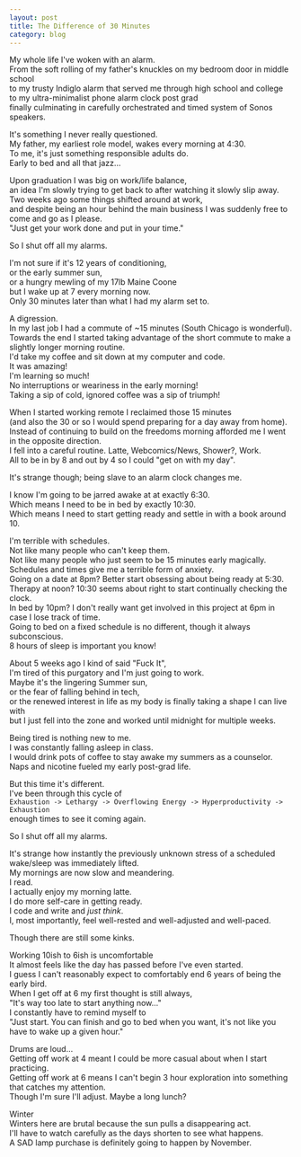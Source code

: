 ```yaml
---
layout: post
title: The Difference of 30 Minutes
category: blog
---
```


My whole life I've woken with an alarm.  
From the soft rolling of my father's knuckles on my bedroom door in middle school  
to my trusty Indiglo alarm that served me through high school and college  
to my ultra-minimalist phone alarm clock post grad  
finally culminating in carefully orchestrated and timed system of Sonos speakers.

It's something I never really questioned.  
My father, my earliest role model, wakes every morning at 4:30\.  
To me, it's just something responsible adults do.  
Early to bed and all that jazz...

Upon graduation I was big on work/life balance,  
an idea I'm slowly trying to get back to after watching it slowly slip away.  
Two weeks ago some things shifted around at work,  
and despite being an hour behind the main business I was suddenly free to come and go as I please.  
"Just get your work done and put in your time."

So I shut off all my alarms.

<!--more-->

I'm not sure if it's 12 years of conditioning,  
or the early summer sun,  
or a hungry mewling of my 17lb Maine Coone  
but I wake up at 7 every morning now.  
Only 30 minutes later than what I had my alarm set to.

A digression.  
In my last job I had a commute of ~15 minutes (South Chicago is wonderful).  
Towards the end I started taking advantage of the short commute to make a slightly longer morning routine.  
I'd take my coffee and sit down at my computer and code.  
It was amazing!  
I'm learning so much!  
No interruptions or weariness in the early morning!  
Taking a sip of cold, ignored coffee was a sip of triumph!

When I started working remote I reclaimed those 15 minutes  
(and also the 30 or so I would spend preparing for a day away from home).  
Instead of continuing to build on the freedoms morning afforded me I went in the opposite direction.  
I fell into a careful routine. Latte, Webcomics/News, Shower?, Work.  
All to be in by 8 and out by 4 so I could "get on with my day".

It's strange though; being slave to an alarm clock changes me.

I know I'm going to be jarred awake at at exactly 6:30\.  
Which means I need to be in bed by exactly 10:30\.  
Which means I need to start getting ready and settle in with a book around 10\.

I'm terrible with schedules.  
Not like many people who can't keep them.  
Not like many people who just seem to be 15 minutes early magically.  
Schedules and times give me a terrible form of anxiety.  
Going on a date at 8pm? Better start obsessing about being ready at 5:30\.  
Therapy at noon? 10:30 seems about right to start continually checking the clock.  
In bed by 10pm? I don't really want get involved in this project at 6pm in case I lose track of time.  
Going to bed on a fixed schedule is no different, though it always subconscious.  
8 hours of sleep is important you know!

About 5 weeks ago I kind of said "Fuck It",  
I'm tired of this purgatory and I'm just going to work.  
Maybe it's the lingering Summer sun,  
or the fear of falling behind in tech,  
or the renewed interest in life as my body is finally taking a shape I can live with  
but I just fell into the zone and worked until midnight for multiple weeks.

Being tired is nothing new to me.  
I was constantly falling asleep in class.  
I would drink pots of coffee to stay awake my summers as a counselor.  
Naps and nicotine fueled my early post-grad life.

But this time it's different.  
I've been through this cycle of  
`Exhaustion -> Lethargy -> Overflowing Energy -> Hyperproductivity -> Exhaustion`  
enough times to see it coming again.

So I shut off all my alarms.

It's strange how instantly the previously unknown stress of a scheduled wake/sleep was immediately lifted.  
My mornings are now slow and meandering.  
I read.  
I actually enjoy my morning latte.  
I do more self-care in getting ready.  
I code and write and _just think_.  
I, most importantly, feel well-rested and well-adjusted and well-paced.

Though there are still some kinks.

Working 10ish to 6ish is uncomfortable  
It almost feels like the day has passed before I've even started.  
I guess I can't reasonably expect to comfortably end 6 years of being the early bird.  
When I get off at 6 my first thought is still always,  
"It's way too late to start anything now..."  
I constantly have to remind myself to  
"Just start. You can finish and go to bed when you want, it's not like you have to wake up a given hour."

Drums are loud...  
Getting off work at 4 meant I could be more casual about when I start practicing.  
Getting off work at 6 means I can't begin 3 hour exploration into something that catches my attention.  
Though I'm sure I'll adjust. Maybe a long lunch?

Winter  
Winters here are brutal because the sun pulls a disappearing act.  
I'll have to watch carefully as the days shorten to see what happens.  
A SAD lamp purchase is definitely going to happen by November.
